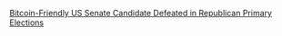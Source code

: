 [Bitcoin-Friendly US Senate Candidate Defeated in Republican Primary Elections](https://cointelegraph.com/news/bitcoin-friendly-us-senate-candidate-defeated-in-republican-primary-elections)